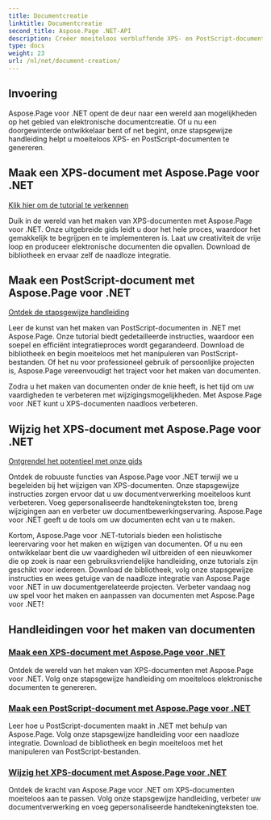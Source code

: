 ```yaml
---
title: Documentcreatie
linktitle: Documentcreatie
second_title: Aspose.Page .NET-API
description: Creëer moeiteloos verbluffende XPS- en PostScript-documenten met Aspose.Page voor .NET. Ontdek tutorials voor het maken en wijzigen van documenten voor een naadloze integratie.
type: docs
weight: 23
url: /nl/net/document-creation/
---
```

## Invoering

Aspose.Page voor .NET opent de deur naar een wereld aan mogelijkheden op het gebied van elektronische documentcreatie. Of u nu een doorgewinterde ontwikkelaar bent of net begint, onze stapsgewijze handleiding helpt u moeiteloos XPS- en PostScript-documenten te genereren.

## Maak een XPS-document met Aspose.Page voor .NET
[Klik hier om de tutorial te verkennen](./create-xps-document/)

Duik in de wereld van het maken van XPS-documenten met Aspose.Page voor .NET. Onze uitgebreide gids leidt u door het hele proces, waardoor het gemakkelijk te begrijpen en te implementeren is. Laat uw creativiteit de vrije loop en produceer elektronische documenten die opvallen. Download de bibliotheek en ervaar zelf de naadloze integratie.

## Maak een PostScript-document met Aspose.Page voor .NET
[Ontdek de stapsgewijze handleiding](./create-postscript-document/)

Leer de kunst van het maken van PostScript-documenten in .NET met Aspose.Page. Onze tutorial biedt gedetailleerde instructies, waardoor een soepel en efficiënt integratieproces wordt gegarandeerd. Download de bibliotheek en begin moeiteloos met het manipuleren van PostScript-bestanden. Of het nu voor professioneel gebruik of persoonlijke projecten is, Aspose.Page vereenvoudigt het traject voor het maken van documenten.

Zodra u het maken van documenten onder de knie heeft, is het tijd om uw vaardigheden te verbeteren met wijzigingsmogelijkheden. Met Aspose.Page voor .NET kunt u XPS-documenten naadloos verbeteren.

## Wijzig het XPS-document met Aspose.Page voor .NET
[Ontgrendel het potentieel met onze gids](./modify-xps-document/)

Ontdek de robuuste functies van Aspose.Page voor .NET terwijl we u begeleiden bij het wijzigen van XPS-documenten. Onze stapsgewijze instructies zorgen ervoor dat u uw documentverwerking moeiteloos kunt verbeteren. Voeg gepersonaliseerde handtekeningteksten toe, breng wijzigingen aan en verbeter uw documentbewerkingservaring. Aspose.Page voor .NET geeft u de tools om uw documenten echt van u te maken.

Kortom, Aspose.Page voor .NET-tutorials bieden een holistische leerervaring voor het maken en wijzigen van documenten. Of u nu een ontwikkelaar bent die uw vaardigheden wil uitbreiden of een nieuwkomer die op zoek is naar een gebruiksvriendelijke handleiding, onze tutorials zijn geschikt voor iedereen. Download de bibliotheek, volg onze stapsgewijze instructies en wees getuige van de naadloze integratie van Aspose.Page voor .NET in uw documentgerelateerde projecten. Verbeter vandaag nog uw spel voor het maken en aanpassen van documenten met Aspose.Page voor .NET!
## Handleidingen voor het maken van documenten
### [Maak een XPS-document met Aspose.Page voor .NET](./create-xps-document/)
Ontdek de wereld van het maken van XPS-documenten met Aspose.Page voor .NET. Volg onze stapsgewijze handleiding om moeiteloos elektronische documenten te genereren.
### [Maak een PostScript-document met Aspose.Page voor .NET](./create-postscript-document/)
Leer hoe u PostScript-documenten maakt in .NET met behulp van Aspose.Page. Volg onze stapsgewijze handleiding voor een naadloze integratie. Download de bibliotheek en begin moeiteloos met het manipuleren van PostScript-bestanden.
### [Wijzig het XPS-document met Aspose.Page voor .NET](./modify-xps-document/)
Ontdek de kracht van Aspose.Page voor .NET om XPS-documenten moeiteloos aan te passen. Volg onze stapsgewijze handleiding, verbeter uw documentverwerking en voeg gepersonaliseerde handtekeningteksten toe.